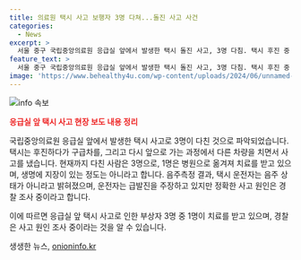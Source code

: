 ```yaml
---
title: 의료원 택시 사고 보행자 3명 다쳐...돌진 사고 사건
categories:
  - News
excerpt: >
  서울 중구 국립중앙의료원 응급실 앞에서 발생한 택시 돌진 사고, 3명 다침. 택시 후진 중 구급차와 충돌, 또 다른 차량과 충돌. 다친 사람 3명 중 1명은 병원 치료 중. 경찰, 택시 운전자 음주 상태 아냐. 운전자는 사고 원인으로 급발진 주장. 경찰, 정확한 사고 원인 조사 중. (요약문)
feature_text: >
  서울 중구 국립중앙의료원 응급실 앞에서 발생한 택시 돌진 사고, 3명 다침. 택시 후진 중 구급차와 충돌, 또 다른 차량과 충돌. 다친 사람 3명 중 1명은 병원 치료 중. 경찰, 택시 운전자 음주 상태 아냐. 운전자는 사고 원인으로 급발진 주장. 경찰, 정확한 사고 원인 조사 중. (요약문)
image: 'https://www.behealthy4u.com/wp-content/uploads/2024/06/unnamed-file.png'
---
```


<p><img src="https://www.behealthy4u.com/wp-content/uploads/2024/06/unnamed-file.png" alt="info 속보" /></p>

<p><b><span style="color: #ee2323;">응급실 앞 택시 사고 현장 보도 내용 정리</span></b>
<br></p>

<p>국립중앙의료원 응급실 앞에서 발생한 택시 사고로 3명이 다친 것으로 파악되었습니다. 택시는 후진하다가 구급차를, 그리고 다시 앞으로 가는 과정에서 다른 차량을 치면서 사고를 냈습니다. 현재까지 다친 사람은 3명으로, 1명은 병원으로 옮겨져 치료를 받고 있으며, 생명에 지장이 있는 정도는 아니라고 합니다. 음주측정 결과, 택시 운전자는 음주 상태가 아니라고 밝혀졌으며, 운전자는 급발진을 주장하고 있지만 정확한 사고 원인은 경찰 조사 중이라고 합니다.</p>

<p>이에 따르면 응급실 앞 택시 사고로 인한 부상자 3명 중 1명이 치료를 받고 있으며, 경찰은 사고 원인 조사 중이라는 것을 알 수 있습니다.</p>
생생한 뉴스, <a href="https://onioninfo.kr" rel="dofollow">onioninfo.kr</a>


